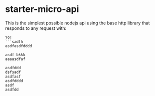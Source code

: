 # starter-micro-api

This is the simplest possible nodejs api using the base http library that responds to any request with:   
```ddd
Yo! 
```sadfh
asdfasdfdddd

asdf bkkk
aaaasdfaf

asdfddd
dsfsadf
asdfasf
asdfdddd
asdf
asdfdd
